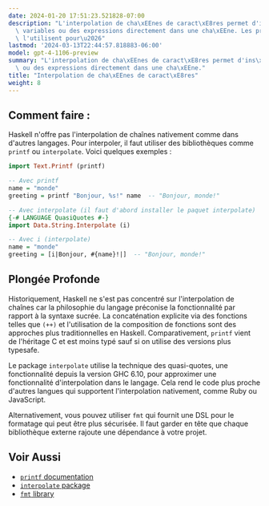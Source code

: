 ```yaml
---
date: 2024-01-20 17:51:23.521828-07:00
description: "L'interpolation de cha\xEEnes de caract\xE8res permet d'ins\xE9rer des\
  \ variables ou des expressions directement dans une cha\xEEne. Les programmeurs\
  \ l'utilisent pour\u2026"
lastmod: '2024-03-13T22:44:57.818883-06:00'
model: gpt-4-1106-preview
summary: "L'interpolation de cha\xEEnes de caract\xE8res permet d'ins\xE9rer des variables\
  \ ou des expressions directement dans une cha\xEEne."
title: "Interpolation de cha\xEEnes de caract\xE8res"
weight: 8
---
```


## Comment faire :
Haskell n'offre pas l'interpolation de chaînes nativement comme dans d'autres langages. Pour interpoler, il faut utiliser des bibliothèques comme `printf` ou `interpolate`. Voici quelques exemples :

```haskell
import Text.Printf (printf)

-- Avec printf
name = "monde"
greeting = printf "Bonjour, %s!" name  -- "Bonjour, monde!"

-- Avec interpolate (il faut d'abord installer le paquet interpolate)
{-# LANGUAGE QuasiQuotes #-}
import Data.String.Interpolate (i)

-- Avec i (interpolate)
name = "monde"
greeting = [i|Bonjour, #{name}!|]  -- "Bonjour, monde!"
```

## Plongée Profonde
Historiquement, Haskell ne s'est pas concentré sur l'interpolation de chaînes car la philosophie du langage préconise la fonctionnalité par rapport à la syntaxe sucrée. La concaténation explicite via des fonctions telles que `(++)` et l'utilisation de la composition de fonctions sont des approches plus traditionnelles en Haskell. Comparativement, `printf` vient de l'héritage C et est moins typé sauf si on utilise des versions plus typesafe.

Le package `interpolate` utilise la technique des quasi-quotes, une fonctionnalité depuis la version GHC 6.10, pour approximer une fonctionnalité d'interpolation dans le langage. Cela rend le code plus proche d'autres langues qui supportent l'interpolation nativement, comme Ruby ou JavaScript.

Alternativement, vous pouvez utiliser `fmt` qui fournit une DSL pour le formatage qui peut être plus sécurisée. Il faut garder en tête que chaque bibliothèque externe rajoute une dépendance à votre projet.

## Voir Aussi
- [`printf` documentation](https://hackage.haskell.org/package/base-4.16.1.0/docs/Text-Printf.html)
- [`interpolate` package](https://hackage.haskell.org/package/interpolate)
- [`fmt` library](https://hackage.haskell.org/package/fmt-0.6.1.2/docs/Fmt.html)
